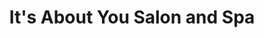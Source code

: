 ---
title: "It's About You Salon and Spa"
url: /cheboygan/its-about-you-salon-and-spa/
shop: Friseur
---